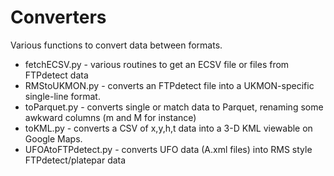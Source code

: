 # Converters

Various functions to convert data between formats. 

* fetchECSV.py - various routines to get an ECSV file or files from FTPdetect data
* RMStoUKMON.py - converts an FTPdetect file into a UKMON-specific single-line format.
* toParquet.py - converts single or match data to Parquet, renaming some awkward columns (m and M for instance)
* toKML.py - converts a CSV of x,y,h,t data into a 3-D KML viewable on Google Maps. 
* UFOAtoFTPdetect.py - converts UFO data (A.xml files) into RMS style FTPdetect/platepar data
  